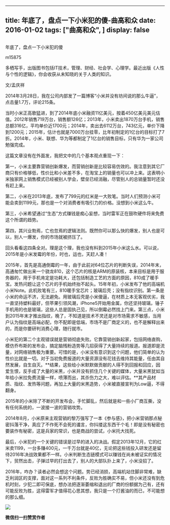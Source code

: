 
---
title:   年底了，盘点一下小米犯的傻-曲高和众
date: 2016-01-02
tags: ["曲高和众", ]
display: false
---


## 



年底了，盘点一下小米犯的傻




m15875




多栖写手，出版图书包括IT技术，管理、财经、社会学、心理学。最近出版《人性与个性的逻辑》，你会收获从未知晓的关于人类的知识。


文/孟庆祥

 

2014年3月28日，我在公司内部发了一篇博客“小米并没有坊间说的那么牛逼”，点击量1.7万，评论215条。

 

当时小米正高歌猛进，到了2014年底小米融资11亿美元，按着450亿美元美元估值。2012年销售719万台，销售额126亿；2013年，小米卖出1870万台手机，销售总额316亿，平均单价近1700元；2014年，卖出去6112万台，743亿元，单价下降到1200元；2015年，估计也就是7000万台挂零，比年初制定的1亿台的目标打了7折。2014年，小米、联想、华为等都制定了1亿台的销售目标，只有华为一家公司勉强完成。

 

这篇文章没有在外面发，我把文中的几个基本观点重现一下：

 

第一，小米主要靠营销创新爆发，而营销创新是比较容易仿效的。我注意到其它厂商只有价格够低，性价比和小米差不多，在淘宝上的销量也可以冲上来。这表明小米独家网上销售模式已经被别人学会，壁垒已经消融，尽管别人的总销量暂时还没有赶上来。

 

第二，小米在2013年底，发布了799元的红米是一大败笔。当时人们预测小米可能会卖到1199元，那也是一个对消费者有吸引力的价格。没想到小米这么牛。

 

第三，小米希望通过“生态”方式赚钱是痴心妄想，当时雷军正在鼓吹硬件将来免费这个所谓的趋势。

 

第四，其兴业勃焉，亡也忽焉的逻辑法则。既然你可以那么快的爆发，别人也是可以，别人一爆发，你的市场就被挤压了。

 

回头看看这四条全对。理是这个理，我也没有料到2015年小米这么水。可以说，2015年是小米发霉的年份，时也，运也，天赶人凑！

 

2015年，首先是高通倒霉的一年，由于此前对64位芯片的判断失误，2014年末，高通匆忙做出来一个骁龙810，这个芯片的核是ARM的原装核，本来目标是用于服务器的，用于手机肯定是功耗大，还包括制造工艺的方面的原因，810成了暖手宝。发热问题让这个芯片的手机始终抬不起头。15年年初，小米发布了他的高端机小米Note。此机败笔有三，810暖手宝芯片；玻璃后壳；没有指纹识别。第一条是小米的命运不济，无法避免。用玻璃后壳是小米傻逼，在材质上本无客观优劣，我一直坚持塑料最好，但苹果引领风潮，iPhone5开始用金属，你还坚持玻璃，锤子手机用的也是玻璃，这些人总是固执己见，所以倒霉必然找上门来。第三点，小米到2015年末才推出指纹，晚了，不知道是技术不灵还是对市场需求不敏感，当用户认为指纹是高端必配，你不配即是低端，市场不是厂商定义的，也不是解释出来的，而是你要研判消费心理，随行就市。

 

小米犯的第二个主观错误就是营销彻底失败。它靠营销创新起家，包括网络直购，模仿乔布斯的发布会，搞定脑残粉造势等几招获得了大量持续的报道。报道即是流量，对网络销售极为重要。可惜的是，小米没有意识到这个问题，他们简单的认为性价比就是一切。对于当初免费报道的大量资源没有花钱去维持其能量，任由其自然发展，自生自灭。**结果，这些给小米默默做贡献的人得不到回报和回应，因爱生恨，反手成了大量的米黑，小米并没有抓住几个关键的媒体，大量米黑犹如当年给小米拉免费流量一样，喷薄而出，其杀伤力之大，难以评估。**其产品材质、指纹、发热等问题，再加上大量的米黑造势，小米被直接宣判为Low逼，不得翻身。

 

2015年的小米除了不断的开发布会，手忙脚乱，然后就是和一些小厂商互撕，没有任何系统的，一波接一波的营销攻势。

 

2014年8月，小米原来主观营销的黎万强写了一本《参与感》，把小米营销那点秘密抖落干净，真应了不作死不会死的谶言，你抖搂这东西干个毛！即是没有秘密也要装作有秘密，这是兵家的常识，也是商战的尝试，小米托大找死。

 

最后，小米犯的一个关键的错误是过早的进入的决战。假定2013年12月，它的红米卖1199，一台多赚400元，一千万台就是40亿，无论把这些钱投入研发还是留待2016年决战效果都不一样。小米判断生态链模式可以赚钱在尚未被证实的情况下，贸然出击，子弹过早的打出去了，别人的大部队扑上来了，小米没招了。

 

2016年，咋办？读者必然会想这个问题。势已经消损，高端机站住脚非常难，缺乏利润区的支撑，面对这一系列不利条件，反败为胜确实不易，但小米还没有到危机时刻，少犯二即可保底，想办法把逐渐萎缩和退出的厂商的份额据为己有，还有可能反败为胜，这得雷军才值得花心思其想，我只是一个打酱油的而已，不可能想的那么细。





<img data-s="300,640" data-type="jpeg" src="http://mmbiz.qpic.cn/mmbiz/fxGMiaL5Zj1gAtMBdoRAfrkfBNF0WEAG9elY136EMERA8zleoqyibsc68mLpoiagDqkzcRhEo0psRuCqoQbcWg52w/0?wx_fmt=jpeg" data-ratio="1" data-w="430"/>


**微信扫一扫赞赏作者**













